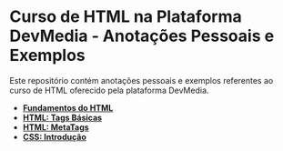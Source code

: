 # Curso de HTML na Plataforma DevMedia - Anotações Pessoais e Exemplos

Este repositório contém anotações pessoais e exemplos referentes ao curso de HTML oferecido pela plataforma DevMedia.

- [**Fundamentos do HTML**](https://github.com/RenatoLinard/html_DevMedia/blob/main/Fundamentos%20do%20html.md)
- [**HTML: Tags Básicas**](https://github.com/RenatoLinard/html_DevMedia/blob/main/HTML:%20Tags%20b%C3%A1sicas.md)
- [**HTML: MetaTags**](https://github.com/RenatoLinard/html_DevMedia/blob/main/HTML%3A%20MetaTags.md)
- [**CSS: Introdução**](https://github.com/RenatoLinard/html_DevMedia/blob/main/CSS:%20Introdu%C3%A7%C3%A3o.md)
